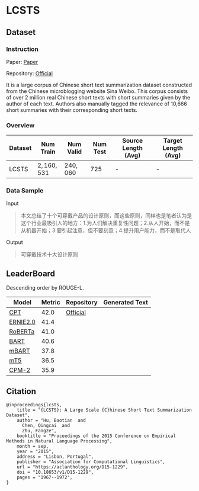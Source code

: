 # LCSTS

## Dataset

### Instruction

Paper: [Paper](https://arxiv.org/abs/1506.05865)

Repository: [Official](http://icrc.hitsz.edu.cn/Article/show/139.html)

It is a large corpus of Chinese short text summarization dataset constructed from the Chinese microblogging website Sina Weibo. This corpus consists of over 2 million real Chinese short texts with short summaries given by the author of each text. Authors also manually tagged the relevance of 10,666 short summaries with their corresponding short texts.

### Overview

| Dataset | Num Train   | Num Valid | Num Test | Source Length (Avg) | Target Length (Avg) |
| ------- | ----------- | --------- | -------- | ------------------- | ------------------- |
| LCSTS   | $2,160,531$ | $240,060$ | $725$    | -                   | -                   |

### Data Sample

Input

>本文总结了十个可穿戴产品的设计原则，而这些原则，同样也是笔者认为是这个行业最吸引人的地方：1.为人们解决重复性问题；2.从人开始，而不是从机器开始；3.要引起注意，但不要刻意；4.提升用户能力，而不是取代人

Output

>可穿戴技术十大设计原则

## LeaderBoard

Descending order by ROUGE-L.

| Model                                            | Metric | Repository                                 | Generated Text |
| ------------------------------------------------ | ------ | ------------------------------------------ | -------------- |
| [CPT](https://arxiv.org/pdf/2109.05729.pdf)      | $42.0$ | [Official](https://github.com/fastnlp/CPT) |                |
| [ERNIE2.0](https://arxiv.org/pdf/2109.05729.pdf) | $41.4$ |                                            |                |
| [RoBERTa](https://arxiv.org/pdf/2109.05729.pdf)  | $41.0$ |                                            |                |
| [BART](https://arxiv.org/pdf/2109.05729.pdf)     | $40.6$ |                                            |                |
| [mBART](https://arxiv.org/pdf/2109.05729.pdf)    | $37.8$ |                                            |                |
| [mT5](https://arxiv.org/pdf/2109.05729.pdf)      | $36.5$ |                                            |                |
| [CPM-2](https://arxiv.org/pdf/2109.05729.pdf)    | $35.9$ |                                            |                |

## Citation

```
@inproceedings{lcsts,
    title = "{LCSTS}: A Large Scale {C}hinese Short Text Summarization Dataset",
    author = "Hu, Baotian  and
      Chen, Qingcai  and
      Zhu, Fangze",
    booktitle = "Proceedings of the 2015 Conference on Empirical Methods in Natural Language Processing",
    month = sep,
    year = "2015",
    address = "Lisbon, Portugal",
    publisher = "Association for Computational Linguistics",
    url = "https://aclanthology.org/D15-1229",
    doi = "10.18653/v1/D15-1229",
    pages = "1967--1972",
}
```
